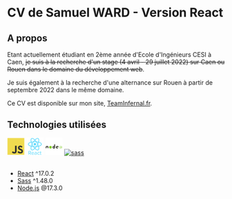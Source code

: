 <div>
	<h1>CV de Samuel WARD - Version React</h1>
	<h2>A propos</h2>
	<p>Etant actuellement étudiant en 2ème année d'Ecole d'Ingénieurs CESI à Caen, <strike>je suis à la recherche d'un stage (4 avril - 29 juillet 2022) sur Caen ou Rouen dans le domaine du développement web</strike>.</p>
	<p>Je suis également à la recherche d'une alternance sur Rouen à partir de septembre 2022 dans le même domaine.</p>
	<p>Ce CV est disponible sur mon site, <a href="https://teaminfernal.fr/jobs">TeamInfernal.fr</a>.</p>
	<h2>Technologies utilisées</h2>
	<a href="https://developer.mozilla.org/en-US/docs/Web/JavaScript" target="_blank" rel="noreferrer"><img src="https://raw.githubusercontent.com/devicons/devicon/master/icons/javascript/javascript-original.svg" alt="javascript" width="40" height="40"/></a>
	<a href="https://reactjs.org/" target="_blank" rel="noreferrer"><img src="https://raw.githubusercontent.com/devicons/devicon/master/icons/react/react-original-wordmark.svg" alt="react" width="40" height="40"/></a>
	<a href="https://nodejs.org" target="_blank" rel="noreferrer"><img src="https://raw.githubusercontent.com/devicons/devicon/master/icons/nodejs/nodejs-original-wordmark.svg" alt="nodejs" width="40" height="40"/></a>
	<a href="https://sass-lang.com/" target="_blank" rel="noreferrer"><img src="https://www.vectorlogo.zone/logos/sass-lang/sass-lang-icon.svg" alt="sass" width="40" height="40"/></a>
	<br><br>
	<ul>
		<li><a href="https://reactjs.org/">React</a> ^17.0.2</li>
		<li><a href="https://sass-lang.com/">Sass</a> ^1.48.0</li>
		<li><a href="https://nodejs.org/en/">Node.js</a> @17.3.0</li>
	</ul>
</div>
